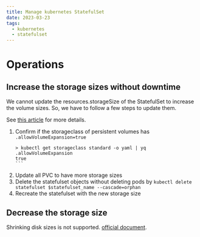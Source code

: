 ```yaml
---
title: Manage kubernetes StatefulSet
date: 2023-03-23
tags:
  - kubernetes
  - statefulset
---
```


# Operations

## Increase the storage sizes without downtime

We cannot update the resources.storageSize of the StatefulSet to increase the volume sizes.
So, we have to follow a few steps to update them.

See [this article](https://itnext.io/resizing-statefulset-persistent-volumes-with-zero-downtime-916ebc65b1d4) for more details.

1. Confirm if the storageclass of persistent volumes has `.allowVolumeExpansion=true`
    ````
    > kubectl get storageclass standard -o yaml | yq .allowVolumeExpansion
    true
    ```

1. Update all PVC to have more storage sizes
1. Delete the statefulset objects without deleting pods by `kubectl delete statefulset $statefulset_name --cascade=orphan`
1. Recreate the statefulset with the new storage size

## Decrease the storage size

Shrinking disk sizes is not supported. [official document](https://kubernetes.io/blog/2018/07/12/resizing-persistent-volumes-using-kubernetes/).
